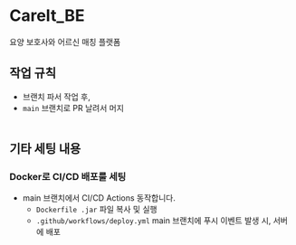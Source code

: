 # CareIt_BE
요양 보호사와 어르신 매칭 플랫폼

## 작업 규칙
- 브랜치 파서 작업 후,
- `main` 브랜치로 PR 날려서 머지
  <br/><br/>

## 기타 세팅 내용
### Docker로 CI/CD 배포룰 세팅
- main 브랜치에서 CI/CD Actions 동작합니다.
  - `Dockerfile .jar` 파일 복사 및 실행
  - `.github/workflows/deploy.yml` main 브랜치에 푸시 이벤트 발생 시, 서버에 배포